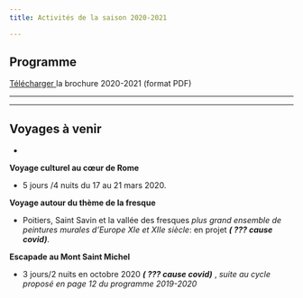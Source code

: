 ```yaml
---
title: Activités de la saison 2020-2021

---
```

## Programme

[Télécharger ](/fichiers/plaquette-2020-2021.pdf)la brochure 2020-2021 (format PDF)

***

***

## Voyages à venir

* 

**Voyage culturel au cœur de Rome**

* 5 jours /4 nuits du 17 au 21 mars 2020.

**Voyage autour du thème de la fresque**

* Poitiers, Saint Savin et la vallée des fresques _plus grand ensemble de peintures murales d’Europe  XIe et XIIe siècle_: en projet **_( ??? cause covid)_**.

**Escapade au Mont Saint Michel**

* 3 jours/2 nuits en octobre 2020 **_( ??? cause covid)_** , _suite au cycle proposé en page 12 du programme 2019-2020_